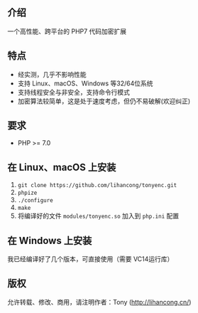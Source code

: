 ## 介绍

一个高性能、跨平台的 PHP7 代码加密扩展

## 特点

- 经实测，几乎不影响性能
- 支持 Linux、macOS、Windows 等32/64位系统
- 支持线程安全与非安全，支持命令行模式
- 加密算法较简单，这是处于速度考虑，但仍不易破解(欢迎纠正)

## 要求

- PHP >= 7.0

## 在 Linux、macOS 上安装

1. `git clone https://github.com/lihancong/tonyenc.git`
2. `phpize`
3. `./configure`
4. `make`
5. 将编译好的文件 `modules/tonyenc.so` 加入到 `php.ini` 配置


## 在 Windows 上安装

我已经编译好了几个版本，可直接使用（需要 VC14运行库）


## 版权

允许转载、修改、商用，请注明作者：Tony (http://lihancong.cn/)